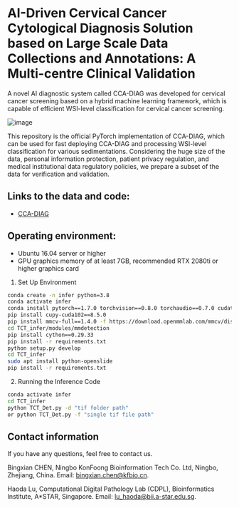 # AI-Driven Cervical Cancer Cytological Diagnosis Solution based on Large Scale Data Collections and Annotations: A Multi-centre Clinical Validation
A novel AI diagnostic system called CCA-DIAG was developed for cervical cancer screening based on a hybrid machine learning framework, which is capable of efficient WSI-level classification for cervical cancer screening.

![image](https://github.com/jydada/CCA-DIAG/blob/main/doc/fig1.png)

This repository is the official PyTorch implementation of CCA-DIAG, which can be used for fast deploying CCA-DIAG and processing WSI-level classification for various sedimentations. Considering the huge size of the data, personal information protection, patient privacy regulation, and medical institutional data regulatory policies, we prepare a subset of the data for verification and validation. 

## Links to the data and code:

- [CCA-DIAG](https://drive.google.com/drive/folders/1a1LjZ779uyJx3gs7OJ4K1DCrwaoeACWy?usp=drive_link)

## Operating environment: 
- Ubuntu 16.04 server or higher
- GPU graphics memory of at least 7GB, recommended RTX 2080ti or higher graphics card

1. Set Up Environment

```bash
conda create -n infer python=3.8
conda activate infer
conda install pytorch==1.7.0 torchvision==0.8.0 torchaudio==0.7.0 cudatoolkit=10.2 -c pytorch
pip install cupy-cuda102==8.5.0
pip install mmcv-full==1.4.0 -f https://download.openmmlab.com/mmcv/dist/cu102/torch1.7.0/index.html
cd TCT_infer/modules/mmdetection
pip install cython==0.29.33
pip install -r requirements.txt
python setup.py develop
cd TCT_infer
sudo apt install python-openslide
pip install -r requirements.txt
```

2. Running the Inference Code 

```bash
conda activate infer
cd TCT_infer
python TCT_Det.py -d "tif folder path"
or python TCT_Det.py -f "single tif file path"
```
## Contact information
If you have any questions, feel free to contact us. 

Bingxian CHEN, Ningbo KonFoong Bioinformation Tech Co. Ltd, Ningbo, Zhejiang, China. Email: bingxian.chen@kfbio.cn.

Haoda Lu, Computational Digital Pathology Lab (CDPL), Bioinformatics Institute, A*STAR, Singapore. Email: lu_haoda@bii.a-star.edu.sg.
